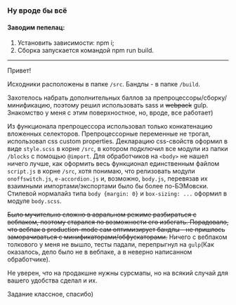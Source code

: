   ### Ну вроде бы всё ###

  #### Заводим пепелац: ####
1. Установить зависимости: npm i;
2. Сборка запускается командой  npm run build. 
<hr>

  Привет!

  Исходники расположены в папке `/src`. Бандлы - в папке `/build`.

  Захотелось набрать дополнительных баллов за препроцессоры/сборку/минификацию, поэтому решил использовать sass и ~~webpack~~ gulp. Знакомство у меня с этим поверхностное, но, вроде, все работает)

  Из функционала препроцессора использовал только конкатенацию вложенных селекторов. Препроцессорные переменные не трогал, использовал css custom properties. Декларацию css-свойств оформил в виде `style.scss` в корне `/src`, в котором подключил все модули из папки `/blocks` с помощью `@import`. Для обработчиков на `<body>` не нашел ничего лучше, как оформить весь функционал  единственным файлом `script.js` в корне `/src`, хотя понимаю, что релизовать модули  `onoffswitch.js`, `e-accordion.js` и, возможно, `body.js`,  перевязав их взаимными импортами/экспортами было бы более по-БЭМовски. Стилевой нормалайз типа `body {margin: 0}` и `box-sizing: ...` оформил в модуле `body.scss`.

  ~~Было мучительно сложно в авральном режиме разбираться с вебпаком, поэтому старался по возможности его избегать. Порадовало, что вебпак в production-mode сам оптимизирует бандлы - не пришлось заморачиваться с минификаторами/обфускаторами.~~ Ничего с вебпаком толкового у меня не вышло, тесты падали, перепрыгнул на  `gulp`(Как оказалось, дело было не в вебпаке, а в неверно написанном обработчике). 
  
  Не уверен, что на продакшне нужны сурсмапы, но на всякий случай для вашего удобства сделал и их.

  Задание классное, спасибо)
